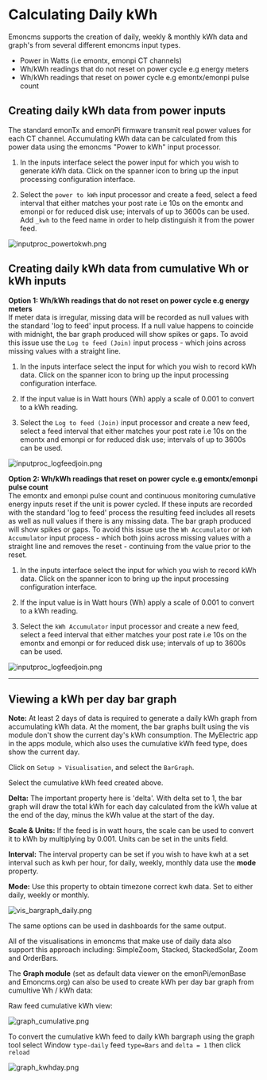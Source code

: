 # Calculating Daily kWh

Emoncms supports the creation of daily, weekly & monthly kWh data and graph's from several different emoncms input types.

- Power in Watts (i.e emontx, emonpi CT channels)
- Wh/kWh readings that do not reset on power cycle e.g energy meters
- Wh/kWh readings that reset on power cycle e.g emontx/emonpi pulse count

## Creating daily kWh data from power inputs

The standard emonTx and emonPi firmware transmit real power values for each CT channel. Accumulating kWh data can be calculated from this power data using the emoncms "Power to kWh" input processor.

1. In the inputs interface select the power input for which you wish to generate kWh data. Click on the spanner icon to bring up the input processing configuration interface.

2. Select the `power to kWh` input processor and create a feed, select a feed interval that either matches your post rate i.e 10s on the emontx and emonpi or for reduced disk use; intervals of up to 3600s can be used. Add `_kwh` to the feed name in order to help distinguish it from the power feed.

![inputproc_powertokwh.png](img/inputproc_powertokwh.png)

## Creating daily kWh data from cumulative Wh or kWh inputs

**Option 1: Wh/kWh readings that do not reset on power cycle e.g energy meters**<br>
If meter data is irregular, missing data will be recorded as null values with the standard 'log to feed' input process. If a null value happens to coincide with midnight, the bar graph produced will show spikes or gaps. To avoid this issue use the `Log to feed (Join)` input process - which joins across missing values with a straight line.

1. In the inputs interface select the input for which you wish to record kWh data. Click on the spanner icon to bring up the input processing configuration interface.

2. If the input value is in Watt hours (Wh) apply a scale of 0.001 to convert to a kWh reading.

3. Select the `Log to feed (Join)` input processor and create a new feed, select a feed interval that either matches your post rate i.e 10s on the emontx and emonpi or for reduced disk use; intervals of up to 3600s can be used.

![inputproc_logfeedjoin.png](img/inputproc_logfeedjoin.png)

**Option 2: Wh/kWh readings that reset on power cycle e.g emontx/emonpi pulse count**<br>
The emontx and emonpi pulse count and continuous monitoring cumulative energy inputs reset if the unit is power cycled. If these inputs are recorded with the standard 'log to feed' process the resulting feed includes all resets as well as null values if there is any missing data. The bar graph produced will show spikes or gaps. To avoid this issue use the `Wh Accumulator` or `kWh Accumulator` input process - which both joins across missing values with a straight line and removes the reset - continuing from the value prior to the reset.

1. In the inputs interface select the input for which you wish to record kWh data. Click on the spanner icon to bring up the input processing configuration interface.

2. If the input value is in Watt hours (Wh) apply a scale of 0.001 to convert to a kWh reading.

3. Select the `kWh Accumulator` input processor and create a new feed, select a feed interval that either matches your post rate i.e 10s on the emontx and emonpi or for reduced disk use; intervals of up to 3600s can be used.

![inputproc_logfeedjoin.png](img/inputproc_kwhacc.png)

---

## Viewing a kWh per day bar graph

**Note:** At least 2 days of data is required to generate a daily kWh graph from accumulating kWh data. At the moment, the bar graphs built using the vis module don't show the current day's kWh consumption. The MyElectric app in the apps module, which also uses the cumulative kWh feed type, does show the current day.

Click on `Setup > Visualisation`, and select the `BarGraph`.

Select the cumulative kWh feed created above.

**Delta:** The important property here is 'delta'. With delta set to 1, the bar graph will draw the total kWh for each day calculated from the kWh value at the end of the day, minus the kWh value at the start of the day.

**Scale & Units:** If the feed is in watt hours, the scale can be used to convert it to kWh by multiplying by 0.001. Units can be set in the units field.

**Interval:** The interval property can be set if you wish to have kwh at a set interval such as kwh per hour, for daily, weekly, monthly data use the **mode** property.

**Mode:** Use this property to obtain timezone correct kwh data. Set to either daily, weekly or monthly.

![vis_bargraph_daily.png](img/vis_bargraph_daily.png)

The same options can be used in dashboards for the same output.

All of the visualisations in emoncms that make use of daily data also support this approach including: SimpleZoom, Stacked, StackedSolar, Zoom and OrderBars.

The **Graph module** (set as default data viewer on the emonPi/emonBase and Emoncms.org) can also be used to create kWh per day bar graph from cumultive Wh / kWh data:

Raw feed cumulative kWh view:

![graph_cumulative.png](img/graph_cumulative.png)

To convert the cumulative kWh feed to daily kWh bargraph using the graph tool select Window `type-daily` feed `type=Bars` and `delta = 1` then click `reload`

![graph_kwhday.png](img/graph_kwhday.png)

